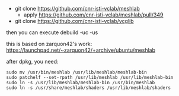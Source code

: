 - git clone https://github.com/cnr-isti-vclab/meshlab
    - apply https://github.com/cnr-isti-vclab/meshlab/pull/349
- git clone https://github.com/cnr-isti-vclab/vcglib

then you can execute debuild -uc -us

this is based on zarquon42's work: https://launchpad.net/~zarquon42/+archive/ubuntu/meshlab

after dpkg, you need:

```
sudo mv /usr/bin/meshlab /usr/lib/meshlab/meshlab-bin
sudo patchelf --set-rpath /usr/lib/meshlab /usr/lib/meshlab-bin
sudo ln -s /usr/lib/meshlab/meshlab-bin /usr/bin/meshlab
sudo ln -s /usr/share/meshlab/shaders /usr/lib/meshlab/shaders
```

